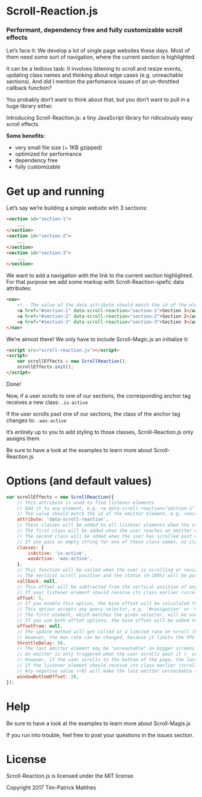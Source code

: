 # Scroll-Reaction.js
### Performant, dependency free and fully customizable scroll effects

Let’s face it: We develop a lot of single page websites these days. Most of them need some sort of navigation, where the current section is highlighted.

It can be a tedious task: It involves listening to scroll and resize events, updating class names and thinking about edge cases (e.g. unreachable sections). And did I mention the perfomance issues of an un-throttled callback function? 

You probably don’t want to think about that, but you don’t want to pull in a huge library either.

Introducing Scroll-Reaction.js: a tiny JavaScript library for ridiculously easy scroll effects

**Some benefits:**
- very small file size (~ 1KB gzipped)
- optimized for performance
- dependency free
- fully customizable

# Get up and running
Let’s say we’re building a simple website with 3 sections:
``` html
<section id="section-1">
	...
</section>
<section id="section-2">
	...
</section>
<section id="section-3">
	...
</section>
```

We want to add a navigation with the link to the current section highlighted. For that purpose we add some markup with Scroll-Reaction-spefic data attributes:
``` html
<nav>
	<!-- The value of the data attribute should match the id of the element we want to target -->
	<a href="#section-1" data-scroll-reaction="section-1">Section 1</a>
	<a href="#section-2" data-scroll-reaction="section-2">Section 2</a>
	<a href="#section-3" data-scroll-reaction="section-3">Section 3</a>
</nav>
```

We’re almost there! We only have to include Scroll-Magic.js an initialize it:
``` html
<script src="scroll-reaction.js"></script>
<script>
	var scrollEffects = new ScrollReaction();
	scrollEffects.init();
</script>
```

Done!

Now, if a user scrolls to one of our sections, the corresponding anchor tag receives a new class: `.is-active`

If the user scrolls past one of our sections, the class of the anchor tag changes to: `.was-active`

It’s entirely up to you to add styling to those classes, Scroll-Reaction.js only assigns them.

Be sure to have a look at the examples to learn more about Scroll-Reaction.js

# Options (and default values)
``` js
var scrollEffects = new ScrollReaction({
	// This attribute is used to find listener elements
	// Add it to any element, e.g. <a data-scroll-reaction="section-1" ...>
	// The value should match the id of the emitter element, e.g. <section id="section-1" ...>
	attribute: 'data-scroll-reaction',
	// These classes will be added to all listener elements when the user scrolls to a linked emitter element
	// The first class will be added when the user reaches an emitter element
	// The second class will be added when the user has scrolled past an emitter element
	// If you pass an empty string for one of these class names, no class will be added
	classes: {
		isActive: 'is-active',
		wasActive: 'was-active',
	},
	// This function will be called when the user is scrolling or resizing the window
	// The vertical scroll position and the status (0-100%) will be passed to the callback function as arguments
	callback: null,
	// This offset will be subtracted from the vertical position of any emitter element
	// If your listener element should receive its class earlier (scrolling down), pass a higher value
	offset: 5,
	// If you enable this option, the base offset will be calculated from the height of an element
	// This option accepts any query selector, e.g. '#navigation' or 'nav'
	// The first element, which matches the given selector, will be used
	// If you use both offset options, the base offset will be added to this
	offsetFrom: null,
	// The update method will get called at a limited rate on scroll (by default 20 times per second)
	// However, the max rate can be changed, because it limits the FPS in a custom callback
	throttleDelay: 50,
	// The last emitter element may be "unreachable" on bigger screens
	// An emitter is only triggered when the user scrolls past it (- configured offset)
	// However, if the user scrolls to the bottom of the page, the last emitter will be activated automatically
	// If the listener element should receive its class earlier (scrolling down), pass a higher value
	// Any negative value (<0) will make the last emitter unreachable (do you really want that?)
	windowBottomOffset: 20,
});
```

# Help
Be sure to have a look at the examples to learn more about Scroll-Magis.js

If you run into trouble, feel free to post your questions in the issues section.

# License
Scroll-Reaction.js is licensed under the MIT license.

Copyright 2017 Tim-Patrick Matthes

